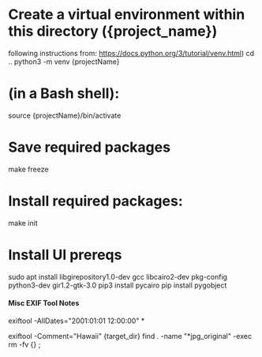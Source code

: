 
# Create a virtual environment within this directory ({project_name})
following instructions from: https://docs.python.org/3/tutorial/venv.html)
cd ..
python3 -m venv {projectName}
# (in a Bash shell):
source {projectName}/bin/activate

# Save required packages
make freeze

# Install required packages:
make init

# Install UI prereqs
sudo apt install libgirepository1.0-dev gcc libcairo2-dev pkg-config python3-dev gir1.2-gtk-3.0
pip3 install pycairo
pip install pygobject

#### Misc EXIF Tool Notes
exiftool -AllDates="2001:01:01 12:00:00" *

exiftool -Comment="Hawaii" {target_dir}
find . -name "*jpg_original" -exec rm -fv {} \;
